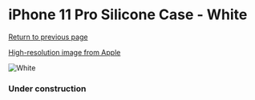 # iPhone 11 Pro Silicone Case - White

[Return to previous page](/iphone_11)

[High-resolution image from Apple](https://store.storeimages.cdn-apple.com/8756/as-images.apple.com/is/MWYL2?wid=4500&hei=4500&fmt=png)

<div style="width: 384px"><img src="/everyphone/MWYL2.png" alt="White"></div>

### Under construction
